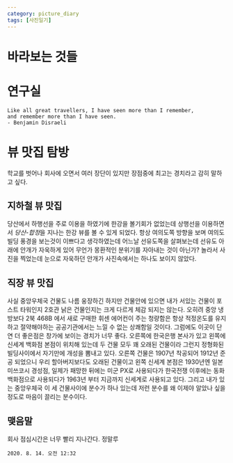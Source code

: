 ```yaml
---
category: picture_diary
tags: [사진일기]
---
```


# 바라보는 것들

# 연구실

```
Like all great travellers, I have seen more than I remember, 
and remember more than I have seen.
- Benjamin Disraeli
```

# 뷰 맛집 탐방
학교를 벗어나 회사에 오면서 여러 장단이 있지만 장점중에 최고는 경치라고 감히 말하고 싶다. 

## 지하철 뷰 맛집

당산에서 하행선을 주로 이용을 하였기에 한강을 볼기회가 없었는데 상행선을 이용하면서 *당산-합정*을 지나는  한강 뷰를 볼 수 있게 되었다. 항상 여의도쪽 방향을 보며 여의도 빌딩 풍경을 보는것이 이쁘다고 생각하였는데 어느날 선유도쪽을 살펴보는데 선유도 아래에 안개가 자욱하게 있어 무언가 몽환적인 분위기를 자아내는 것이 아닌가? 놀라서 사진을 찍었는데 눈으로 자욱하던 안개가 사진속에서는 하나도 보이지 않았다.

## 직장 뷰 맛집
사실 중앙우체국 건물도 나름 웅장하긴 하지만 건물안에 있으면 내가 서있는 건물이 포스트 타워인지 2호관 낡은 건물인지는 크게 다르게 체감 되지는 않는다. 오히려 중앙 냉방보다 2북 468B 에서 새로 구매한 휘센 에어컨이 주는 청량함은 항상 적정온도를 유지하고 절약해야하는 공공기관에서는 느낄 수 없는 상쾌함일 것이다. 그럼에도 이곳이 단연 더 좋은점은 창가에 보이는 경치가 너무 좋다. 오른쪽에 한국은행 본사가 있고 왼쪽에 신세계 백화점 본점이 위치해 있는데 두 건물 모두 꽤 오래된 건물이라 그런지 정형화된 빌딩사이에서 자기만에 개성을 뽐내고 있다. 오른쪽 건물은 1907년 착공되어 1912년 준공 되었으니 우리 할아버지보다도 오래된 건물이고 왼쪽 신세계 본점은 1930년엔 일본 미쓰코시 경성점, 일제가 패망한 뒤에는 미군 PX로 사용되다가 한국전쟁 이후에는 동화백화점으로 사용되다가 1963년 부터 지금까지 신세계로 사용되고 있다. 그리고 내가 있는 중앙우체국 이 세 건물사이에 분수가 하나 있는데 저런 분수를 왜 이제야 알았나 싶을정도로 마음이 끌리는 분수이다.

## 맺음말

회사 점심시간은 너무 빨리 지나간다. 정말루

`2020. 8. 14. 오전 12:32`